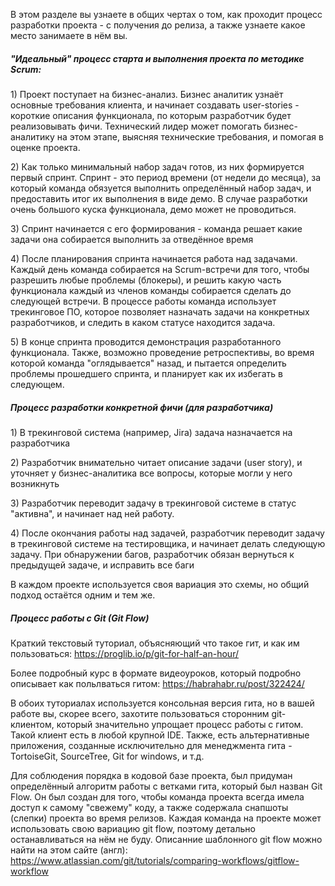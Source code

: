 В этом разделе вы узнаете в общих чертах о том, как проходит процесс разработки проекта - с получения до релиза, а также узнаете какое место занимаете в нём вы.

##### "Идеальный" процесс старта и выполнения проекта по методике Scrum:

1\) Проект поступает на бизнес-анализ. Бизнес аналитик узнаёт основные требования клиента, и начинает создавать user-stories - короткие описания функционала, по которым разработчик будет реализовывать фичи. Технический лидер может помогать бизнес-аналитику на этом этапе, выясняя технические требования, и помогая в оценке проекта.

2\) Как только минимальный набор задач готов,  из них формируется первый спринт. Спринт - это период времени \(от недели до месяца\), за который команда обязуется выполнить определённый набор задач, и предоставить итог их выполнения в виде демо. В случае разработки очень большого куска функционала, демо может не проводиться.

3\) Спринт начинается с его формирования - команда решает какие задачи она собирается выполнить за отведённое время

4\) После планирования спринта начинается работа над задачами. Каждый день команда собирается на Scrum-встречи для того, чтобы разрешить любые проблемы \(блокеры\), и решить какую часть функционала каждый из членов команды собирается сделать до следующей встречи. В процессе работы команда использует трекинговое ПО, которое позволяет назначать задачи на конкретных разработчиков, и следить в каком статусе находится задача.

5\) В конце спринта проводится демонстрация разработанного функционала. Также, возможно проведение ретроспективы, во время которой команда "оглядывается" назад, и пытается определить проблемы прошедшего спринта, и планирует как их избегать в следующем.

##### Процесс разработки конкретной фичи \(для разработчика\)

1\) В трекинговой система \(например, Jira\) задача назначается на разработчика

2\) Разработчик внимательно читает описание задачи \(user story\), и уточняет у бизнес-аналитика все вопросы, которые могли у него возникнуть

3\) Разработчик переводит задачу в трекинговой системе в статус "активна", и начинает над ней работу.

4\) После окончания работы над задачей, разработчик переводит задачу в трекинговой системе на тестировщика, и начинает делать следующую задачу. При обнаружении багов, разработчик обязан вернуться к предыдущей задаче, и исправить все баги

В каждом проекте используется своя вариация это схемы, но общий подход остаётся одним и тем же.

##### Процесс работы с Git \(Git Flow\)

Краткий текстовый туториал, объясняющий что такое гит, и как им пользоваться: https://proglib.io/p/git-for-half-an-hour/

Более подробный курс в формате видеоуроков, который подробно описывает как польлваться гитом: https://habrahabr.ru/post/322424/

В обоих туториалах используется консольная версия гита, но в вашей работе вы, скорее всего, захотите пользоваться сторонним git-клиентом, который значительно упрощает процесс работы с гитом. Такой клиент есть в любой крупной IDE. Также, есть альтернативные приложения, созданные исключительно для менеджмента гита - TortoiseGit, SourceTree, Git for windows, и т.д.



Для соблюдения порядка в кодовой базе проекта, был придуман определённый алгоритм работы с ветками гита, который был назван Git Flow. Он был создан для того, чтобы команда проекта всегда имела доступ к самому "свежему" коду, а также содержала снапшоты \(слепки\) проекта во время релизов. Каждая команда на проекте может использовать свою вариацию git flow, поэтому детально останавливаться на нём не буду. Описанние шаблонного git flow можно найти на этом сайте \(англ\): https://www.atlassian.com/git/tutorials/comparing-workflows/gitflow-workflow



